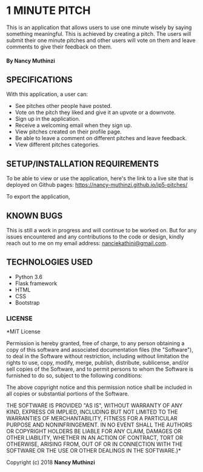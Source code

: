 # 1 MINUTE PITCH
This is an application that allows users to use one minute wisely by saying something meaningful. This is achieved by creating a pitch. The users will submit their one minute pitches and other users will vote on them and leave comments to give their feedback on them.

#### By Nancy Muthinzi

## SPECIFICATIONS
With this application, a user can:
- See pitches other people have posted.
- Vote on the pitch they liked and give it an upvote or a downvote.
- Sign up in the application.
- Receive a welcoming email when they sign up.
- View pitches created on their profile page.
- Be able to leave a comment on different pitches and leave feedback.
- View different pitches categories.


## SETUP/INSTALLATION REQUIREMENTS
To be able to view or use the application, here's the link to a live site that is deployed on Github pages: https://nancy-muthinzi.github.io/ip5-pitches/

To export the application,


## KNOWN BUGS
This is still a work in progress and will continue to be worked on. But for any issues encountered and any contributions to the code or design, kindly reach out to me on my email address: nanciekathini@gmail.com.

## TECHNOLOGIES USED
- Python 3.6 
- Flask framework
- HTML
- CSS
- Bootstrap

### LICENSE
*MIT License

Permission is hereby granted, free of charge, to any person obtaining a copy
of this software and associated documentation files (the "Software"), to deal
in the Software without restriction, including without limitation the rights
to use, copy, modify, merge, publish, distribute, sublicense, and/or sell
copies of the Software, and to permit persons to whom the Software is
furnished to do so, subject to the following conditions:

The above copyright notice and this permission notice shall be included in all
copies or substantial portions of the Software.

THE SOFTWARE IS PROVIDED "AS IS", WITHOUT WARRANTY OF ANY KIND, EXPRESS OR
IMPLIED, INCLUDING BUT NOT LIMITED TO THE WARRANTIES OF MERCHANTABILITY,
FITNESS FOR A PARTICULAR PURPOSE AND NONINFRINGEMENT. IN NO EVENT SHALL THE
AUTHORS OR COPYRIGHT HOLDERS BE LIABLE FOR ANY CLAIM, DAMAGES OR OTHER
LIABILITY, WHETHER IN AN ACTION OF CONTRACT, TORT OR OTHERWISE, ARISING FROM,
OUT OF OR IN CONNECTION WITH THE SOFTWARE OR THE USE OR OTHER DEALINGS IN THE
SOFTWARE.}*

Copyright (c) 2018 **Nancy Muthinzi**